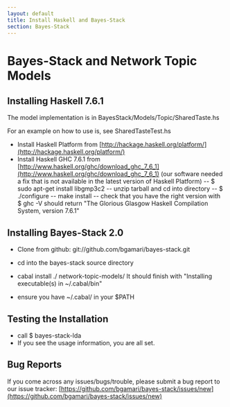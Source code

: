 ```yaml
---
layout: default
title: Install Haskell and Bayes-Stack
section: Bayes-Stack
---
```


Bayes-Stack and Network Topic Models
=====================================

Installing Haskell 7.6.1 
-------------------------


The model implementation is in
BayesStack/Models/Topic/SharedTaste.hs

For an example on how to use is, see SharedTasteTest.hs

- Install Haskell Platform from [http://hackage.haskell.org/platform/](http://hackage.haskell.org/platform/)
- Install Haskell GHC 7.6.1 from [http://www.haskell.org/ghc/download_ghc_7_6_1](http://www.haskell.org/ghc/download_ghc_7_6_1) (our software needed a fix that is not available in the latest version of Haskell Platform)
-- $ sudo apt-get install libgmp3c2
-- unzip tarball and cd into directory
-- $ ./configure
-- make install
-- check that you have the right version with $ ghc -V
 should return "The Glorious Glasgow Haskell Compilation System, version 7.6.1"


Installing Bayes-Stack 2.0
----------------------------

- Clone from github: git://github.com/bgamari/bayes-stack.git
- cd into the bayes-stack source directory
- cabal install ./ network-topic-models/
It should finish with "Installing executable(s) in ~/.cabal/bin"

- ensure you have ~/.cabal/ in your $PATH


Testing the Installation
------------------------

- call $ bayes-stack-lda
- If you see the usage information, you are all set.


Bug Reports
------------
If you come across any issues/bugs/trouble, please submit a bug report to our issue tracker:
[https://github.com/bgamari/bayes-stack/issues/new](https://github.com/bgamari/bayes-stack/issues/new)

